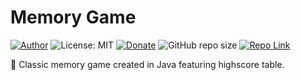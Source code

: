 # Memory Game
[![Author](https://img.shields.io/badge/Author-ianramzy-brightgreen.svg)](https://ianramzy.com)
![License: MIT](https://img.shields.io/badge/License-MIT-yellow.svg) 
[![Donate](https://img.shields.io/badge/Donate-PayPal-brightgreen.svg)](https://paypal.me/ianramzy)
![GitHub repo size](https://img.shields.io/github/repo-size/ianramzy/memory-game.svg)
[![Repo Link](https://img.shields.io/badge/Repo-Link-black.svg)](https://github.com/ianramzy/memory-game)

🧠 Classic memory game created in Java featuring highscore table.
